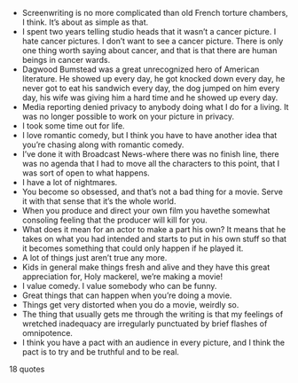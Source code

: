 - Screenwriting is no more complicated than old French torture chambers, I think. It’s about as simple as that.
 - I spent two years telling studio heads that it wasn’t a cancer picture. I hate cancer pictures. I don’t want to see a cancer picture. There is only one thing worth saying about cancer, and that is that there are human beings in cancer wards.
 - Dagwood Bumstead was a great unrecognized hero of American literature. He showed up every day, he got knocked down every day, he never got to eat his sandwich every day, the dog jumped on him every day, his wife was giving him a hard time and he showed up every day.
 - Media reporting denied privacy to anybody doing what I do for a living. It was no longer possible to work on your picture in privacy.
 - I took some time out for life.
 - I love romantic comedy, but I think you have to have another idea that you’re chasing along with romantic comedy.
 - I’ve done it with Broadcast News-where there was no finish line, there was no agenda that I had to move all the characters to this point, that I was sort of open to what happens.
 - I have a lot of nightmares.
 - You become so obsessed, and that’s not a bad thing for a movie. Serve it with that sense that it’s the whole world.
 - When you produce and direct your own film you havethe somewhat consoling feeling that the producer will kill for you.
 - What does it mean for an actor to make a part his own? It means that he takes on what you had intended and starts to put in his own stuff so that it becomes something that could only happen if he played it.
 - A lot of things just aren’t true any more.
 - Kids in general make things fresh and alive and they have this great appreciation for, Holy mackerel, we’re making a movie!
 - I value comedy. I value somebody who can be funny.
 - Great things that can happen when you’re doing a movie.
 - Things get very distorted when you do a movie, weirdly so.
 - The thing that usually gets me through the writing is that my feelings of wretched inadequacy are irregularly punctuated by brief flashes of omnipotence.
 - I think you have a pact with an audience in every picture, and I think the pact is to try and be truthful and to be real.

18 quotes